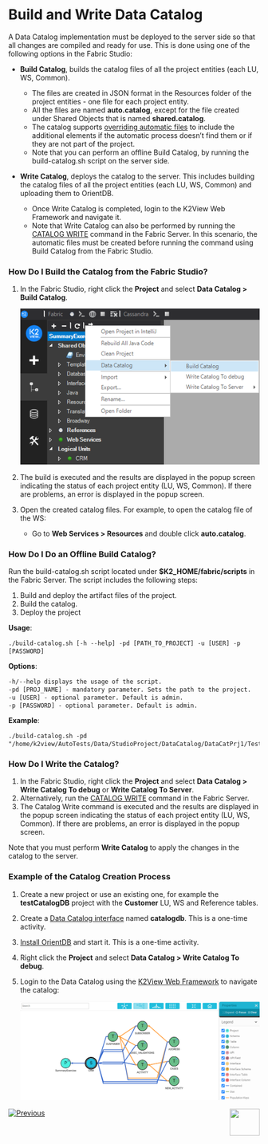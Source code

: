 # Build and Write Data Catalog

A Data Catalog implementation must be deployed to the server side so that all changes are compiled and ready for use. This is done using one of the following options in the Fabric Studio:

* **Build Catalog**, builds the catalog files of all the project entities (each LU, WS, Common). 
  * The files are created in JSON format in the Resources folder of the project entities  - one file for each project entity. 
  * All the files are named **auto.catalog**, except for the file created under Shared Objects that is named **shared.catalog**. 
  * The catalog supports [overriding automatic files](06_override_data_catalog.md) to include the additional elements if the automatic process doesn’t find them or if they are not part of the project.
  * Note that you can perform an offline Build Catalog, by running the build-catalog.sh script on the server side.
  
* **Write Catalog**, deploys the catalog to the server. This includes building the catalog files of all the project entities (each LU, WS, Common) and uploading them to OrientDB. 
  * Once Write Catalog is completed, login to the K2View Web Framework and navigate it. 
  * Note that Write Catalog can also be performed by running the [CATALOG WRITE](08_catalog_commands.md) command in the Fabric Server. In this scenario, the automatic files must be created before running the command using Build Catalog from the Fabric Studio.

### How Do I Build the Catalog from the Fabric Studio?

1. In the Fabric Studio, right click the **Project** and select **Data Catalog > Build Catalog**. 

   ![image](images/33_05_build.png)

2. The build is executed and the results are displayed in the popup screen indicating the status of each project entity (LU, WS, Common). If there are problems, an error is displayed in the popup screen.

3. Open the created catalog files. For example, to open the catalog file of the WS:

   * Go to **Web Services > Resources** and double click **auto.catalog**.

### How Do I Do an Offline Build Catalog?

Run the build-catalog.sh script located under **$K2_HOME/fabric/scripts** in the Fabric Server. The script includes the following steps:

1. Build and deploy the artifact files of the project.
2. Build the catalog.
3. Deploy the project

**Usage**: 

~~~
./build-catalog.sh [-h --help] -pd [PATH_TO_PROJECT] -u [USER] -p [PASSWORD]
~~~

**Options**:

~~~
-h/--help displays the usage of the script.
-pd [PROJ_NAME] - mandatory parameter. Sets the path to the project.
-u [USER] - optional parameter. Default is admin.
-p [PASSWORD] - optional parameter. Default is admin.
~~~

**Example**:

~~~
./build-catalog.sh -pd "/home/k2view/AutoTests/Data/StudioProject/DataCatalog/DataCatPrj1/Test1"
~~~

### How Do I Write the Catalog?

1. In the Fabric Studio, right click the **Project** and select **Data Catalog > Write Catalog To debug** or **Write Catalog To Server**. 
2. Alternatively, run the [CATALOG WRITE](08_catalog_commands.md) command in the Fabric Server. 
3. The Catalog Write command is executed and the results are displayed in the popup screen indicating the status of each project entity (LU, WS, Common). If there are problems, an error is displayed in the popup screen.

Note that you must perform **Write Catalog** to apply the changes in the catalog to the server.

### Example of the Catalog Creation Process

1. Create a new project or use an existing one, for example the **testCatalogDB** project with the **Customer** LU, WS and Reference tables.

2. Create a  [Data Catalog interface](02a_data_catalog_interface.md) named **catalogdb**. This is a one-time activity.

3. [Install OrientDB](07_OrientDB_setup.md) and start it. This is a one-time activity.

4. Right click the **Project** and select **Data Catalog > Write Catalog To debug**.

5. Login to the Data Catalog using the [K2View Web Framework](/articles/30_web_framework/02_preintegrated_apps_overview.md) to navigate the catalog:

   ![image](images/33_01_tree.PNG)



[![Previous](/articles/images/Previous.png)](02a_data_catalog_interface.md)[<img align="right" width="60" height="54" src="/articles/images/Next.png">](05_data_catalog_navigation.md) 
